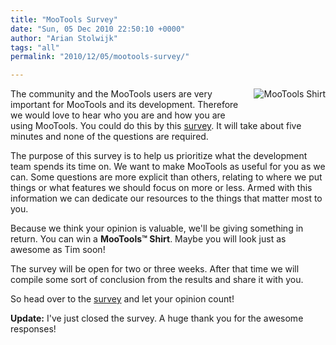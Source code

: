 ```yaml
---
title: "MooTools Survey"
date: "Sun, 05 Dec 2010 22:50:10 +0000"
author: "Arian Stolwijk"
tags: "all"
permalink: "2010/12/05/mootools-survey/"

---
```

<a href="http://mootools.net/merch"><img src="/blog/wp-content/uploads/2010/12/tim-mootools.jpg" style="float: right; margin: 0 0 20px 20px" alt="MooTools Shirt" /></a>

The community and the MooTools users are very important for MooTools and its development. Therefore we would love to hear who you are and how you are using MooTools. You could do this by this [survey][survey link]. It will take about five minutes and none of the questions are required.

The purpose of this survey is to help us prioritize what the development team spends its time on. We want to make MooTools as useful for you as we can. Some questions are more explicit than others, relating to where we put things or what features we should focus on more or less. Armed with this information we can dedicate our resources to the things that matter most to you.

Because we think your opinion is valuable, we'll be giving something in return. You can win a **MooTools™ Shirt**. Maybe you will look just as awesome as Tim soon!

The survey will be open for two or three weeks. After that time we will compile some sort of conclusion from the results and share it with you. 

So head over to the [survey][survey link] and let your opinion count!

[survey link]: https://spreadsheets.google.com/viewform?formkey=dENzVXRhYUZtMFlNVUxYUVV4U09pSkE6MQ

**Update:** I've just closed the survey. A huge thank you for the awesome responses!